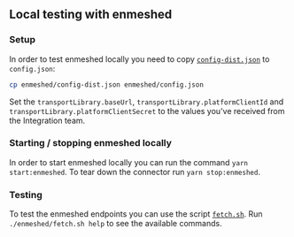 ## Local testing with enmeshed

### Setup

In order to test enmeshed locally you need to copy [`config-dist.json`](./config-dist.json) to `config.json`:

```sh
cp enmeshed/config-dist.json enmeshed/config.json
```

Set the `transportLibrary.baseUrl`, `transportLibrary.platformClientId` and `transportLibrary.platformClientSecret` to the values you've received from the Integration team.

### Starting / stopping enmeshed locally

In order to start enmeshed locally you can run the command `yarn start:enmeshed`. To tear down the connector run `yarn stop:enmeshed`.

### Testing

To test the enmeshed endpoints you can use the script [`fetch.sh`](./fetch.sh). Run `./enmeshed/fetch.sh help` to see the available commands.
